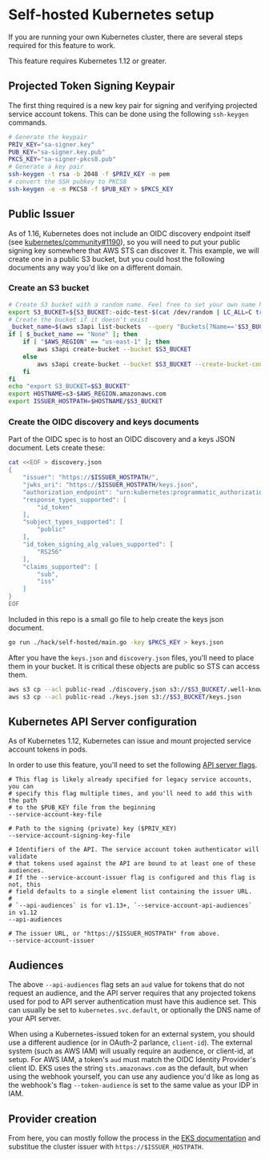 # Self-hosted Kubernetes setup

If you are running your own Kubernetes cluster, there are several steps required for this feature to work.

This feature requires Kubernetes 1.12 or greater.

## Projected Token Signing Keypair

The first thing required is a new key pair for signing and verifying projected
service account tokens. This can be done using the following `ssh-keygen`
commands.

```bash
# Generate the keypair
PRIV_KEY="sa-signer.key"
PUB_KEY="sa-signer.key.pub"
PKCS_KEY="sa-signer-pkcs8.pub"
# Generate a key pair
ssh-keygen -t rsa -b 2048 -f $PRIV_KEY -m pem
# convert the SSH pubkey to PKCS8
ssh-keygen -e -m PKCS8 -f $PUB_KEY > $PKCS_KEY
```

## Public Issuer

As of 1.16, Kubernetes does not include an OIDC discovery endpoint itself (see
[kubernetes/community#1190](https://github.com/kubernetes/enhancements/pull/1190)),
so you will need to put your public signing key somewhere that AWS STS can
discover it. This example, we will create one in a public S3 bucket, but you
could host the following documents any way you'd like on a different domain.

### Create an S3 bucket

```bash
# Create S3 bucket with a random name. Feel free to set your own name here
export S3_BUCKET=${S3_BUCKET:-oidc-test-$(cat /dev/random | LC_ALL=C tr -dc "[:alpha:]" | tr '[:upper:]' '[:lower:]' | head -c 32)}
# Create the bucket if it doesn't exist
_bucket_name=$(aws s3api list-buckets  --query "Buckets[?Name=='$S3_BUCKET'].Name | [0]" --out text)
if [ $_bucket_name == "None" ]; then
    if [ "$AWS_REGION" == "us-east-1" ]; then
        aws s3api create-bucket --bucket $S3_BUCKET
    else
        aws s3api create-bucket --bucket $S3_BUCKET --create-bucket-configuration LocationConstraint=$AWS_REGION
    fi
fi
echo "export S3_BUCKET=$S3_BUCKET"
export HOSTNAME=s3-$AWS_REGION.amazonaws.com
export ISSUER_HOSTPATH=$HOSTNAME/$S3_BUCKET
```

### Create the OIDC discovery and keys documents

Part of the OIDC spec is to host an OIDC discovery and a keys JSON document.
Lets create these:

```bash
cat <<EOF > discovery.json
{
    "issuer": "https://$ISSUER_HOSTPATH/",
    "jwks_uri": "https://$ISSUER_HOSTPATH/keys.json",
    "authorization_endpoint": "urn:kubernetes:programmatic_authorization",
    "response_types_supported": [
        "id_token"
    ],
    "subject_types_supported": [
        "public"
    ],
    "id_token_signing_alg_values_supported": [
        "RS256"
    ],
    "claims_supported": [
        "sub",
        "iss"
    ]
}
EOF
```

Included in this repo is a small go file to help create the keys json document.

```bash
go run ./hack/self-hosted/main.go -key $PKCS_KEY > keys.json
```

After you have the `keys.json` and `discovery.json` files, you'll need to place
them in your bucket. It is critical these objects are public so STS can access
them.

```bash
aws s3 cp --acl public-read ./discovery.json s3://$S3_BUCKET/.well-known/openid-configuration
aws s3 cp --acl public-read ./keys.json s3://$S3_BUCKET/keys.json
```

## Kubernetes API Server configuration

As of Kubernetes 1.12, Kubernetes can issue and mount projected service account
tokens in pods.

In order to use this feature, you'll need to set the following
[API server flags](https://kubernetes.io/docs/reference/command-line-tools-reference/kube-apiserver/).

```
# This flag is likely already specified for legacy service accounts, you can
# specify this flag multiple times, and you'll need to add this with the path
# to the $PUB_KEY file from the beginning
--service-account-key-file

# Path to the signing (private) key ($PRIV_KEY)
--service-account-signing-key-file

# Identifiers of the API. The service account token authenticator will validate
# that tokens used against the API are bound to at least one of these audiences.
# If the --service-account-issuer flag is configured and this flag is not, this
# field defaults to a single element list containing the issuer URL.
#
# `--api-audiences` is for v1.13+, `--service-account-api-audiences` in v1.12
--api-audiences

# The issuer URL, or "https://$ISSUER_HOSTPATH" from above.
--service-account-issuer
```

## Audiences

The above `--api-audiences` flag sets an `aud` value for tokens that do not
request an audience, and the API server requires that any projected tokens used
for pod to API server authentication must have this audience set. This can
usually be set to `kubernetes.svc.default`, or optionally the DNS name of your
API server.

When using a Kubernetes-issued token for an external system, you should use a
different audience (or in OAuth-2 parlance, `client-id`). The external system
(such as AWS IAM) will usually require an audience, or client-id, at setup. For
AWS IAM, a token's `aud` must match the OIDC Identity Provider's client ID. EKS
uses the string `sts.amazonaws.com` as the default, but when using the webhook
yourself, you can use any audience you'd like as long as the webhook's flag
`--token-audience` is set to the same value as your IDP in IAM.

## Provider creation

From here, you can mostly follow the process in the [EKS
documentation](https://docs.aws.amazon.com/eks/latest/userguide/iam-roles-for-service-accounts.html)
and substitue the cluster issuer with `https://$ISSUER_HOSTPATH`.
